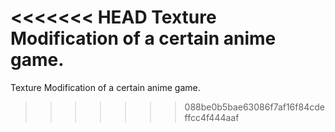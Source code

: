 <<<<<<< HEAD
Texture Modification of a certain anime game.
=======
Texture Modification of a certain anime game.
>>>>>>> 088be0b5bae63086f7af16f84cdeffcc4f444aaf
